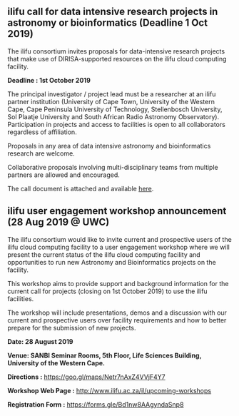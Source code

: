## ilifu call for data intensive research projects in astronomy or bioinformatics (Deadline 1 Oct 2019)

The ilifu consortium invites proposals for data-intensive research projects that make use of DIRISA-supported resources on the ilifu cloud computing facility.

**Deadline : 1st October 2019**

The principal investigator / project lead must be a researcher at an ilifu partner institution (University of Cape Town, University of the Western Cape, Cape Peninsula University of Technology, Stellenbosch University, Sol Plaatje University and South African Radio Astronomy Observatory). Participation in projects and access to facilities is open to all collaborators regardless of affiliation.

Proposals in any area of data intensive astronomy and bioinformatics research are welcome.

Collaborative proposals involving multi-disciplinary teams from multiple partners are allowed and encouraged.

The call document is attached and available [here](http://www.ilifu.ac.za/sites/default/files/image_tool/images/492/calls/Ilifu_Call_Projects_2019.pdf).

## ilifu user engagement workshop announcement (28 Aug 2019 @ UWC)

The ilifu consortium would like to invite current and prospective users of the ilifu cloud computing facility to a user engagement workshop where we will present the current status of the ilifu cloud computing facility and opportunities to run new Astronomy and Bioinformatics projects on the facility. 

This workshop aims to provide support and background information for the current call for projects (closing on 1st October 2019) to use the ilifu facilities.

The workshop will include presentations, demos and a discussion with our current and prospective users over facility requirements and how to better prepare for the submission of new projects.

**Date: 28 August 2019**

**Venue: SANBI Seminar Rooms, 5th Floor, Life Sciences Building, University of the Western Cape.**

**Directions :** https://goo.gl/maps/Netr7nAxZ4VVjF4Y7

**Workshop Web Page :** http://www.ilifu.ac.za/il/upcoming-workshops

**Registration Form :** https://forms.gle/Bd1nw8AAgyndaSnp8